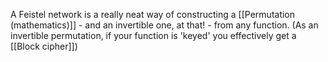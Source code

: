 A Feistel network is a really neat way of constructing a [[Permutation (mathematics)]] - and an invertible one, at that! - from any function. (As an invertible permutation, if your function is 'keyed' you effectively get a [[Block cipher]]) 